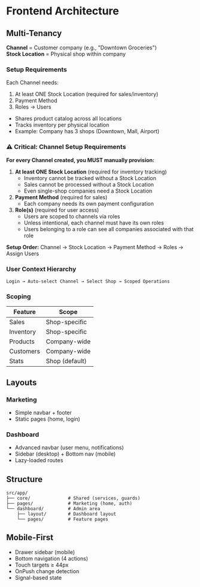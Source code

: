 # Frontend Architecture

## Multi-Tenancy

**Channel** = Customer company (e.g., "Downtown Groceries")  
**Stock Location** = Physical shop within company

### Setup Requirements

Each Channel needs:

1. At least ONE Stock Location (required for sales/inventory)
2. Payment Method
3. Roles → Users

- Shares product catalog across all locations
- Tracks inventory per physical location
- Example: Company has 3 shops (Downtown, Mall, Airport)

### ⚠️ Critical: Channel Setup Requirements

**For every Channel created, you MUST manually provision:**

1. **At least ONE Stock Location** (required for inventory tracking)
   - Inventory cannot be tracked without a Stock Location
   - Sales cannot be processed without a Stock Location
   - Even single-shop companies need a Stock Location
2. **Payment Method** (required for sales)
   - Each company needs its own payment configuration
3. **Role(s)** (required for user access)
   - Users are scoped to channels via roles
   - Unless intentional, each channel must have its own roles
   - Users belonging to a role can see all companies associated with that role

**Setup Order:** Channel → Stock Location → Payment Method → Roles → Assign Users

### User Context Hierarchy

```
Login → Auto-select Channel → Select Shop → Scoped Operations
```

### Scoping

| Feature   | Scope          |
| --------- | -------------- |
| Sales     | Shop-specific  |
| Inventory | Shop-specific  |
| Products  | Company-wide   |
| Customers | Company-wide   |
| Stats     | Shop (default) |

## Layouts

### Marketing

- Simple navbar + footer
- Static pages (home, login)

### Dashboard

- Advanced navbar (user menu, notifications)
- Sidebar (desktop) + Bottom nav (mobile)
- Lazy-loaded routes

## Structure

```
src/app/
├── core/              # Shared (services, guards)
├── pages/             # Marketing (home, auth)
└── dashboard/         # Admin area
    ├── layout/        # Dashboard layout
    └── pages/         # Feature pages
```

## Mobile-First

- Drawer sidebar (mobile)
- Bottom navigation (4 actions)
- Touch targets ≥ 44px
- OnPush change detection
- Signal-based state
